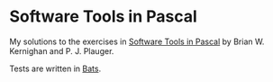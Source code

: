 # Software Tools in Pascal

My solutions to the exercises in [Software Tools in Pascal](http://dl.acm.org/citation.cfm?id=578272) by Brian W. Kernighan and P. J. Plauger.

Tests are written in [Bats](https://github.com/sstephenson/bats).
